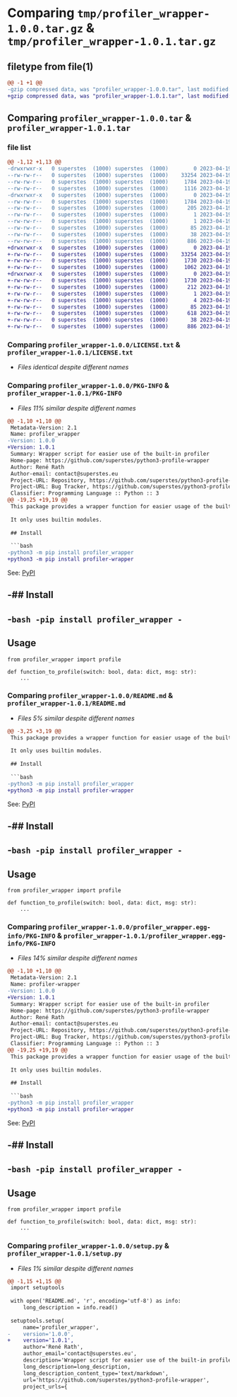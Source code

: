 # Comparing `tmp/profiler_wrapper-1.0.0.tar.gz` & `tmp/profiler_wrapper-1.0.1.tar.gz`

## filetype from file(1)

```diff
@@ -1 +1 @@
-gzip compressed data, was "profiler_wrapper-1.0.0.tar", last modified: Wed Apr 19 19:27:58 2023, max compression
+gzip compressed data, was "profiler_wrapper-1.0.1.tar", last modified: Wed Apr 19 19:37:08 2023, max compression
```

## Comparing `profiler_wrapper-1.0.0.tar` & `profiler_wrapper-1.0.1.tar`

### file list

```diff
@@ -1,12 +1,13 @@
-drwxrwxr-x   0 superstes  (1000) superstes  (1000)        0 2023-04-19 19:27:58.944302 profiler_wrapper-1.0.0/
--rw-rw-r--   0 superstes  (1000) superstes  (1000)    33254 2023-04-19 19:00:10.000000 profiler_wrapper-1.0.0/LICENSE.txt
--rw-rw-r--   0 superstes  (1000) superstes  (1000)     1784 2023-04-19 19:27:58.944302 profiler_wrapper-1.0.0/PKG-INFO
--rw-rw-r--   0 superstes  (1000) superstes  (1000)     1116 2023-04-19 19:18:18.000000 profiler_wrapper-1.0.0/README.md
-drwxrwxr-x   0 superstes  (1000) superstes  (1000)        0 2023-04-19 19:27:58.944302 profiler_wrapper-1.0.0/profiler_wrapper.egg-info/
--rw-rw-r--   0 superstes  (1000) superstes  (1000)     1784 2023-04-19 19:27:58.000000 profiler_wrapper-1.0.0/profiler_wrapper.egg-info/PKG-INFO
--rw-rw-r--   0 superstes  (1000) superstes  (1000)      205 2023-04-19 19:27:58.000000 profiler_wrapper-1.0.0/profiler_wrapper.egg-info/SOURCES.txt
--rw-rw-r--   0 superstes  (1000) superstes  (1000)        1 2023-04-19 19:27:58.000000 profiler_wrapper-1.0.0/profiler_wrapper.egg-info/dependency_links.txt
--rw-rw-r--   0 superstes  (1000) superstes  (1000)        1 2023-04-19 19:27:58.000000 profiler_wrapper-1.0.0/profiler_wrapper.egg-info/top_level.txt
--rw-rw-r--   0 superstes  (1000) superstes  (1000)       85 2023-04-19 18:56:28.000000 profiler_wrapper-1.0.0/pyproject.toml
--rw-rw-r--   0 superstes  (1000) superstes  (1000)       38 2023-04-19 19:27:58.944302 profiler_wrapper-1.0.0/setup.cfg
--rw-rw-r--   0 superstes  (1000) superstes  (1000)      886 2023-04-19 19:27:46.000000 profiler_wrapper-1.0.0/setup.py
+drwxrwxr-x   0 superstes  (1000) superstes  (1000)        0 2023-04-19 19:37:08.231990 profiler_wrapper-1.0.1/
+-rw-rw-r--   0 superstes  (1000) superstes  (1000)    33254 2023-04-19 19:00:10.000000 profiler_wrapper-1.0.1/LICENSE.txt
+-rw-rw-r--   0 superstes  (1000) superstes  (1000)     1730 2023-04-19 19:37:08.231990 profiler_wrapper-1.0.1/PKG-INFO
+-rw-rw-r--   0 superstes  (1000) superstes  (1000)     1062 2023-04-19 19:29:26.000000 profiler_wrapper-1.0.1/README.md
+drwxrwxr-x   0 superstes  (1000) superstes  (1000)        0 2023-04-19 19:37:08.231990 profiler_wrapper-1.0.1/profiler_wrapper.egg-info/
+-rw-rw-r--   0 superstes  (1000) superstes  (1000)     1730 2023-04-19 19:37:08.000000 profiler_wrapper-1.0.1/profiler_wrapper.egg-info/PKG-INFO
+-rw-rw-r--   0 superstes  (1000) superstes  (1000)      212 2023-04-19 19:37:08.000000 profiler_wrapper-1.0.1/profiler_wrapper.egg-info/SOURCES.txt
+-rw-rw-r--   0 superstes  (1000) superstes  (1000)        1 2023-04-19 19:37:08.000000 profiler_wrapper-1.0.1/profiler_wrapper.egg-info/dependency_links.txt
+-rw-rw-r--   0 superstes  (1000) superstes  (1000)        4 2023-04-19 19:37:08.000000 profiler_wrapper-1.0.1/profiler_wrapper.egg-info/top_level.txt
+-rw-rw-r--   0 superstes  (1000) superstes  (1000)       85 2023-04-19 18:56:28.000000 profiler_wrapper-1.0.1/pyproject.toml
+-rw-rw-r--   0 superstes  (1000) superstes  (1000)      618 2023-04-19 19:35:24.000000 profiler_wrapper-1.0.1/run.py
+-rw-rw-r--   0 superstes  (1000) superstes  (1000)       38 2023-04-19 19:37:08.231990 profiler_wrapper-1.0.1/setup.cfg
+-rw-rw-r--   0 superstes  (1000) superstes  (1000)      886 2023-04-19 19:36:59.000000 profiler_wrapper-1.0.1/setup.py
```

### Comparing `profiler_wrapper-1.0.0/LICENSE.txt` & `profiler_wrapper-1.0.1/LICENSE.txt`

 * *Files identical despite different names*

### Comparing `profiler_wrapper-1.0.0/PKG-INFO` & `profiler_wrapper-1.0.1/PKG-INFO`

 * *Files 11% similar despite different names*

```diff
@@ -1,10 +1,10 @@
 Metadata-Version: 2.1
 Name: profiler_wrapper
-Version: 1.0.0
+Version: 1.0.1
 Summary: Wrapper script for easier use of the built-in profiler
 Home-page: https://github.com/superstes/python3-profile-wrapper
 Author: René Rath
 Author-email: contact@superstes.eu
 Project-URL: Repository, https://github.com/superstes/python3-profile-wrapper
 Project-URL: Bug Tracker, https://github.com/superstes/python3-profile-wrapper/issues
 Classifier: Programming Language :: Python :: 3
@@ -19,25 +19,19 @@
 This package provides a wrapper function for easier usage of the built-in profiler.
 
 It only uses builtin modules.
 
 ## Install
 
 ```bash
-python3 -m pip install profiler_wrapper
+python3 -m pip install profiler-wrapper
 ```
 
 See: [PyPI](https://pypi.org/project/profiler_wrapper/)
 
-## Install
-
-```bash
-pip install profiler_wrapper
-```
-
 ## Usage
 
 ```python3
 from profiler_wrapper import profile
 
 def function_to_profile(switch: bool, data: dict, msg: str):
     ...
```

### Comparing `profiler_wrapper-1.0.0/README.md` & `profiler_wrapper-1.0.1/README.md`

 * *Files 5% similar despite different names*

```diff
@@ -3,25 +3,19 @@
 This package provides a wrapper function for easier usage of the built-in profiler.
 
 It only uses builtin modules.
 
 ## Install
 
 ```bash
-python3 -m pip install profiler_wrapper
+python3 -m pip install profiler-wrapper
 ```
 
 See: [PyPI](https://pypi.org/project/profiler_wrapper/)
 
-## Install
-
-```bash
-pip install profiler_wrapper
-```
-
 ## Usage
 
 ```python3
 from profiler_wrapper import profile
 
 def function_to_profile(switch: bool, data: dict, msg: str):
     ...
```

### Comparing `profiler_wrapper-1.0.0/profiler_wrapper.egg-info/PKG-INFO` & `profiler_wrapper-1.0.1/profiler_wrapper.egg-info/PKG-INFO`

 * *Files 14% similar despite different names*

```diff
@@ -1,10 +1,10 @@
 Metadata-Version: 2.1
 Name: profiler-wrapper
-Version: 1.0.0
+Version: 1.0.1
 Summary: Wrapper script for easier use of the built-in profiler
 Home-page: https://github.com/superstes/python3-profile-wrapper
 Author: René Rath
 Author-email: contact@superstes.eu
 Project-URL: Repository, https://github.com/superstes/python3-profile-wrapper
 Project-URL: Bug Tracker, https://github.com/superstes/python3-profile-wrapper/issues
 Classifier: Programming Language :: Python :: 3
@@ -19,25 +19,19 @@
 This package provides a wrapper function for easier usage of the built-in profiler.
 
 It only uses builtin modules.
 
 ## Install
 
 ```bash
-python3 -m pip install profiler_wrapper
+python3 -m pip install profiler-wrapper
 ```
 
 See: [PyPI](https://pypi.org/project/profiler_wrapper/)
 
-## Install
-
-```bash
-pip install profiler_wrapper
-```
-
 ## Usage
 
 ```python3
 from profiler_wrapper import profile
 
 def function_to_profile(switch: bool, data: dict, msg: str):
     ...
```

### Comparing `profiler_wrapper-1.0.0/setup.py` & `profiler_wrapper-1.0.1/setup.py`

 * *Files 1% similar despite different names*

```diff
@@ -1,15 +1,15 @@
 import setuptools
 
 with open('README.md', 'r', encoding='utf-8') as info:
     long_description = info.read()
 
 setuptools.setup(
     name='profiler_wrapper',
-    version='1.0.0',
+    version='1.0.1',
     author='René Rath',
     author_email='contact@superstes.eu',
     description='Wrapper script for easier use of the built-in profiler',
     long_description=long_description,
     long_description_content_type='text/markdown',
     url='https://github.com/superstes/python3-profile-wrapper',
     project_urls={
```

